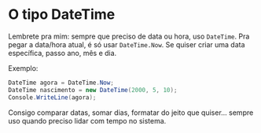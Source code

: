 # O tipo DateTime

Lembrete pra mim: sempre que preciso de data ou hora, uso `DateTime`. Pra pegar a data/hora atual, é só usar `DateTime.Now`. Se quiser criar uma data específica, passo ano, mês e dia.

Exemplo:
```csharp
DateTime agora = DateTime.Now;
DateTime nascimento = new DateTime(2000, 5, 10);
Console.WriteLine(agora);
```

Consigo comparar datas, somar dias, formatar do jeito que quiser... sempre uso quando preciso lidar com tempo no sistema.
